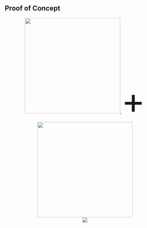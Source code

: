## Proof of Concept

<div style="text-align: center; margin-top: 0px;">
  <a href="https://github.com/curran/udc-data/tree/master/united_nations/world_population_prospects_2012">
    <img width="300" src="images/UN_World_Population_Spreadsheet.png">
  </a>
  <span style="font-size: 8em;">+</span>
  <a href="https://github.com/curran/udc-data/tree/master/world_bank/world_development_indicators">
    <img width="300" src="images/worldBankGDP.png">
  </a>
</div>
<div style="text-align: center; margin-top: 0px;">
  <a href="http://github.com/curran/examples/blob/gh-pages/countriesScatter/v1/main.js">
    <img src="images/scatter.png">
  </a>
</div>
